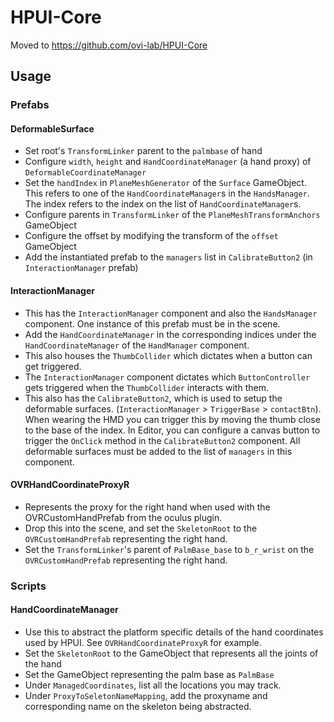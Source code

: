 # HPUI-Core
Moved to https://github.com/ovi-lab/HPUI-Core
## Usage
### Prefabs
#### DeformableSurface
- Set root's `TransformLinker` parent to the `palmbase` of hand
- Configure `width`, `height` and `HandCoordinateManager` (a hand proxy) of `DeformableCoordinateManager`
- Set the `handIndex` in `PlaneMeshGenerator` of the `Surface` GameObject. This refers to one of the `HandCoordinateManager`s in the `HandsManager`. The index refers to the index on the list of `HandCoordinateManager`s.
- Configure parents in `TransformLinker` of the `PlaneMeshTransformAnchors` GameObject
- Configure the offset by modifying the transform of the `offset` GameObject
- Add the instantiated prefab to the `managers` list in `CalibrateButton2` (in `InteractionManager` prefab)
#### InteractionManager
- This has the `InteractionManager` component and also the `HandsManager` component. One instance of this prefab must be in the scene.
- Add the `HandCoordinateManager` in the corresponding indices under the `HandCoordinateManager` of the `HandManager` component.
- This also houses the `ThumbCollider` which dictates when a button can get triggered.
- The `InteractionManager` component dictates which `ButtonController` gets triggered when the `ThumbCollider` interacts with them.
- This also has the `CalibrateButton2`, which is used to setup the deformable surfaces. (`InteractionManager` > `TriggerBase` > `contactBtn`). When wearing the HMD you can trigger this by moving the thumb close to the base of the index. In Editor, you can configure a canvas button to trigger the `OnClick` method in the `CalibrateButton2` component. All deformable surfaces must be added to the list of `managers` in this component.
#### OVRHandCoordinateProxyR
- Represents the proxy for the right hand when used with the OVRCustomHandPrefab from the oculus plugin.
- Drop this into the scene, and set the `SkeletonRoot` to the `OVRCustomHandPrefab` representing the right hand.
- Set the `TransformLinker`'s parent of `PalmBase_base` to `b_r_wrist` on the `OVRCustomHandPrefab` representing the right hand.
### Scripts
#### HandCoordinateManager
- Use this to abstract the platform specific details of the hand coordinates used by HPUI. See `OVRHandCoordinateProxyR` for example.
- Set the `SkeletonRoot` to the GameObject that represents all the joints of the hand
- Set the GameObject representing the palm base as `PalmBase`
- Under `ManagedCoordinates`, list all the locations you may track.
- Under `ProxyToSeletonNameMapping`, add the proxyname and corresponding name on the skeleton being abstracted.
